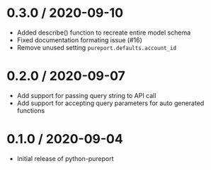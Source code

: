 0.3.0 / 2020-09-10
==================

  * Added describe() function to recreate entire model schema
  * Fixed documentation formating issue (#16)
  * Remove unused setting `pureport.defaults.account_id`
 

0.2.0 / 2020-09-07
==================

  * Add support for passing query string to API call
  * Add support for accepting query parameters for auto generated functions


0.1.0 / 2020-09-04
==================

  * Initial release of python-pureport
